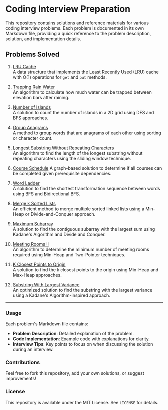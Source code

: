 # Coding Interview Preparation

This repository contains solutions and reference materials for various coding interview problems. Each problem is documented in its own Markdown file, providing a quick reference to the problem description, solution, and implementation details.

## Problems Solved

1. [LRU Cache](lru_cache_reference.md)  
   A data structure that implements the Least Recently Used (LRU) cache with O(1) operations for `get` and `put` methods.

2. [Trapping Rain Water](trapping_rain_water.md)  
   An algorithm to calculate how much water can be trapped between elevation bars after raining.

3. [Number of Islands](number_of_islands.md)  
   A solution to count the number of islands in a 2D grid using DFS and BFS approaches.

4. [Group Anagrams](group_anagrams.md)  
   A method to group words that are anagrams of each other using sorting or character count.

5. [Longest Substring Without Repeating Characters](longest_substring_no_repeats.md)  
   An algorithm to find the length of the longest substring without repeating characters using the sliding window technique.

6. [Course Schedule](course_schedule.md)
   A graph-based solution to determine if all courses can be completed given prerequisite dependencies.

7. [Word Ladder](word_ladder.md)  
   A solution to find the shortest transformation sequence between words using BFS and Bidirectional BFS.

8. [Merge k Sorted Lists](merge_k_sorted_lists.md)  
   An efficient method to merge multiple sorted linked lists using a Min-Heap or Divide-and-Conquer approach.

9. [Maximum Subarray](maximum_subarray.md)  
   A solution to find the contiguous subarray with the largest sum using Kadane's Algorithm and Divide and Conquer.

10. [Meeting Rooms II](meeting_rooms_ii.md)  
    An algorithm to determine the minimum number of meeting rooms required using Min-Heap and Two-Pointer techniques.

11. [K Closest Points to Origin](k_closest_points.md)  
    A solution to find the `k` closest points to the origin using Min-Heap and Max-Heap approaches.

12. [Substring With Largest Variance](substring_largest_variance.md)  
    An optimized solution to find the substring with the largest variance using a Kadane's Algorithm-inspired approach.
   
---

### Usage

Each problem's Markdown file contains:
- **Problem Description**: Detailed explanation of the problem.
- **Code Implementation**: Example code with explanations for clarity.
- **Interview Tips**: Key points to focus on when discussing the solution during an interview.

### Contributions
Feel free to fork this repository, add your own solutions, or suggest improvements!

### License
This repository is available under the MIT License. See `LICENSE` for details.

